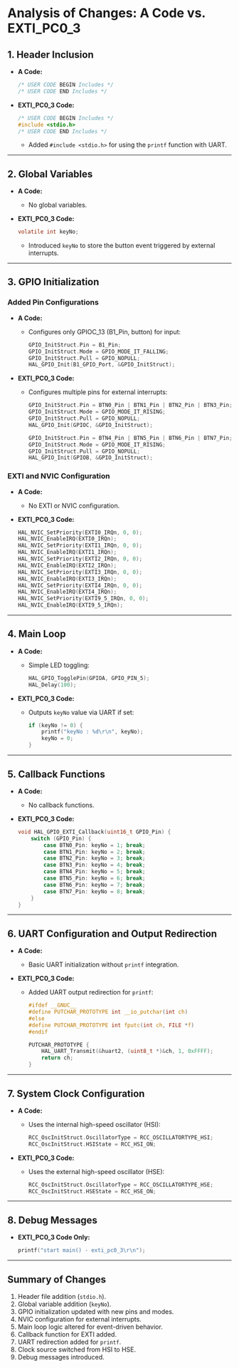 # Analysis of Changes: A Code vs. EXTI_PC0_3

## 1. Header Inclusion

- **A Code:**
  ```c
  /* USER CODE BEGIN Includes */
  /* USER CODE END Includes */
  ```

- **EXTI_PC0_3 Code:**
  ```c
  /* USER CODE BEGIN Includes */
  #include <stdio.h>
  /* USER CODE END Includes */
  ```
  - Added `#include <stdio.h>` for using the `printf` function with UART.

---

## 2. Global Variables

- **A Code:**
  - No global variables.

- **EXTI_PC0_3 Code:**
  ```c
  volatile int keyNo;
  ```
  - Introduced `keyNo` to store the button event triggered by external interrupts.

---

## 3. GPIO Initialization

### Added Pin Configurations

- **A Code:**
  - Configures only GPIOC_13 (B1_Pin, button) for input:
    ```c
    GPIO_InitStruct.Pin = B1_Pin;
    GPIO_InitStruct.Mode = GPIO_MODE_IT_FALLING;
    GPIO_InitStruct.Pull = GPIO_NOPULL;
    HAL_GPIO_Init(B1_GPIO_Port, &GPIO_InitStruct);
    ```

- **EXTI_PC0_3 Code:**
  - Configures multiple pins for external interrupts:
    ```c
    GPIO_InitStruct.Pin = BTN0_Pin | BTN1_Pin | BTN2_Pin | BTN3_Pin;
    GPIO_InitStruct.Mode = GPIO_MODE_IT_RISING;
    GPIO_InitStruct.Pull = GPIO_NOPULL;
    HAL_GPIO_Init(GPIOC, &GPIO_InitStruct);

    GPIO_InitStruct.Pin = BTN4_Pin | BTN5_Pin | BTN6_Pin | BTN7_Pin;
    GPIO_InitStruct.Mode = GPIO_MODE_IT_RISING;
    GPIO_InitStruct.Pull = GPIO_NOPULL;
    HAL_GPIO_Init(GPIOB, &GPIO_InitStruct);
    ```

### EXTI and NVIC Configuration

- **A Code:**
  - No EXTI or NVIC configuration.

- **EXTI_PC0_3 Code:**
  ```c
  HAL_NVIC_SetPriority(EXTI0_IRQn, 0, 0);
  HAL_NVIC_EnableIRQ(EXTI0_IRQn);
  HAL_NVIC_SetPriority(EXTI1_IRQn, 0, 0);
  HAL_NVIC_EnableIRQ(EXTI1_IRQn);
  HAL_NVIC_SetPriority(EXTI2_IRQn, 0, 0);
  HAL_NVIC_EnableIRQ(EXTI2_IRQn);
  HAL_NVIC_SetPriority(EXTI3_IRQn, 0, 0);
  HAL_NVIC_EnableIRQ(EXTI3_IRQn);
  HAL_NVIC_SetPriority(EXTI4_IRQn, 0, 0);
  HAL_NVIC_EnableIRQ(EXTI4_IRQn);
  HAL_NVIC_SetPriority(EXTI9_5_IRQn, 0, 0);
  HAL_NVIC_EnableIRQ(EXTI9_5_IRQn);
  ```

---

## 4. Main Loop

- **A Code:**
  - Simple LED toggling:
    ```c
    HAL_GPIO_TogglePin(GPIOA, GPIO_PIN_5);
    HAL_Delay(100);
    ```

- **EXTI_PC0_3 Code:**
  - Outputs `keyNo` value via UART if set:
    ```c
    if (keyNo != 0) {
        printf("keyNo : %d\r\n", keyNo);
        keyNo = 0;
    }
    ```

---

## 5. Callback Functions

- **A Code:**
  - No callback functions.

- **EXTI_PC0_3 Code:**
  ```c
  void HAL_GPIO_EXTI_Callback(uint16_t GPIO_Pin) {
      switch (GPIO_Pin) {
          case BTN0_Pin: keyNo = 1; break;
          case BTN1_Pin: keyNo = 2; break;
          case BTN2_Pin: keyNo = 3; break;
          case BTN3_Pin: keyNo = 4; break;
          case BTN4_Pin: keyNo = 5; break;
          case BTN5_Pin: keyNo = 6; break;
          case BTN6_Pin: keyNo = 7; break;
          case BTN7_Pin: keyNo = 8; break;
      }
  }
  ```

---

## 6. UART Configuration and Output Redirection

- **A Code:**
  - Basic UART initialization without `printf` integration.

- **EXTI_PC0_3 Code:**
  - Added UART output redirection for `printf`:
    ```c
    #ifdef __GNUC__
    #define PUTCHAR_PROTOTYPE int __io_putchar(int ch)
    #else
    #define PUTCHAR_PROTOTYPE int fputc(int ch, FILE *f)
    #endif

    PUTCHAR_PROTOTYPE {
        HAL_UART_Transmit(&huart2, (uint8_t *)&ch, 1, 0xFFFF);
        return ch;
    }
    ```

---

## 7. System Clock Configuration

- **A Code:**
  - Uses the internal high-speed oscillator (HSI):
    ```c
    RCC_OscInitStruct.OscillatorType = RCC_OSCILLATORTYPE_HSI;
    RCC_OscInitStruct.HSIState = RCC_HSI_ON;
    ```

- **EXTI_PC0_3 Code:**
  - Uses the external high-speed oscillator (HSE):
    ```c
    RCC_OscInitStruct.OscillatorType = RCC_OSCILLATORTYPE_HSE;
    RCC_OscInitStruct.HSEState = RCC_HSE_ON;
    ```

---

## 8. Debug Messages

- **EXTI_PC0_3 Code Only:**
  ```c
  printf("start main() - exti_pc0_3\r\n");
  ```

---

## Summary of Changes

1. Header file addition (`stdio.h`).
2. Global variable addition (`keyNo`).
3. GPIO initialization updated with new pins and modes.
4. NVIC configuration for external interrupts.
5. Main loop logic altered for event-driven behavior.
6. Callback function for EXTI added.
7. UART redirection added for `printf`.
8. Clock source switched from HSI to HSE.
9. Debug messages introduced.
